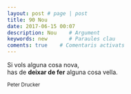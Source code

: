 ```yaml
---
layout: post # page | post
title: 90 Nou
date: 2017-06-15 00:07 
description: Nou    # Argument
keywords: new       # Paraules clau
coments: true    # Comentaris activats
---
```


Si vols alguna cosa nova,<br />
has de **deixar de fer** alguna cosa vella.<br />

<small>Peter Drucker</small>
